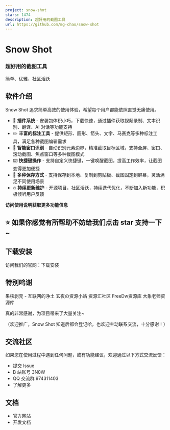 ```yaml
---
project: snow-shot
stars: 1474
description: 超好用的截图工具
url: https://github.com/mg-chao/snow-shot
---
```


Snow Shot
=========

### 超好用的截图工具

简单、优雅、社区活跃

软件介绍
----

Snow Shot 追求简单高效的使用体验，希望每个用户都能依照直觉无痛使用。

-   🚀 **插件系统** - 安装包体积小巧，下载快速，通过插件获取视频录制、文本识别、翻译、AI 对话等功能支持
-   ✏️ **丰富的标注工具** - 提供矩形、圆形、箭头、文字、马赛克等多种标注工具，满足各种截图编辑需求
-   🎯 **智能窗口识别** - 自动识别元素边界，精准截取目标区域，支持全屏、窗口、滚动截图、焦点窗口等多种截图模式
-   ⌨️ **快捷键操作** - 支持自定义快捷键，一键唤醒截图，提高工作效率，让截图变得更加便捷
-   💾 **多种保存方式** - 支持保存到本地、复制到剪贴板、截图固定到屏幕，灵活满足不同使用场景
-   🔥 **持续更新维护** - 开源项目，社区活跃，持续迭代优化，不断加入新功能，积极倾听用户反馈

**访问使用说明获取更多功能信息**

⭐ 如果你感觉有所帮助不妨给我们点击 star 支持一下~
-----------------------------

下载安装
----

访问我们的官网：下载安装

特别鸣谢
----

果核剥壳 - 互联网的净土 玄夜の资源小站 资源汇社区 FreeDw资源库 大象老师资源库

真的非常感谢，为项目带来了大量关注~

（欢迎推广，Snow Shot 知道后都会登记哈，也欢迎主动联系交流，十分感谢！）

交流社区
----

如果您在使用过程中遇到任何问题，或有功能建议，欢迎通过以下方式交流反馈：

-   提交 Issue
-   B 站账号 3N0W
-   QQ 交流群 974311403
-   了解更多

文档
--

-   官方网站
-   开发文档
